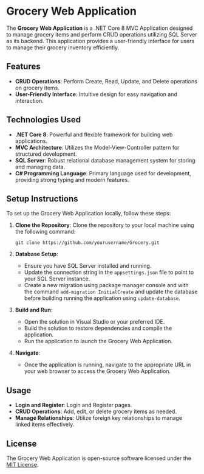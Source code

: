 # Grocery Web Application

The **Grocery Web Application** is a .NET Core 8 MVC Application designed to manage grocery items and perform CRUD operations utilizing SQL Server as its backend. This application provides a user-friendly interface for users to manage their grocery inventory efficiently.

## Features

- **CRUD Operations**: Perform Create, Read, Update, and Delete operations on grocery items.
- **User-Friendly Interface**: Intuitive design for easy navigation and interaction.

## Technologies Used

- **.NET Core 8**: Powerful and flexible framework for building web applications.
- **MVC Architecture**: Utilizes the Model-View-Controller pattern for structured development.
- **SQL Server**: Robust relational database management system for storing and managing data.
- **C# Programming Language**: Primary language used for development, providing strong typing and modern features.

## Setup Instructions

To set up the Grocery Web Application locally, follow these steps:

1. **Clone the Repository**: Clone the repository to your local machine using the following command:

    ```
    git clone https://github.com/yourusername/Grocery.git
    ```

2. **Database Setup**:
    - Ensure you have SQL Server installed and running.
    - Update the connection string in the `appsettings.json` file to point to your SQL Server instance.
    - Create a new migration using package manager console and with the command `add-migration InitialCreate` and update the database before building running the application using `update-database`.

3. **Build and Run**:
    - Open the solution in Visual Studio or your preferred IDE.
    - Build the solution to restore dependencies and compile the application.
    - Run the application to launch the Grocery Web Application.

4. **Navigate**:
    - Once the application is running, navigate to the appropriate URL in your web browser to access the Grocery Web Application.

## Usage

- **Login and Register**: Login and Register pages.
- **CRUD Operations**: Add, edit, or delete grocery items as needed.
- **Manage Relationships**: Utilize foreign key relationships to manage linked items effectively.

## License

The Grocery Web Application is open-source software licensed under the [MIT License](LICENSE).


